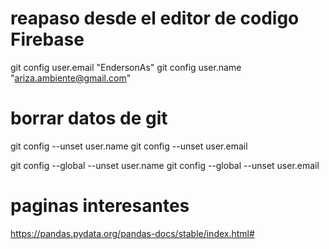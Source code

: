 # reapaso desde el editor de codigo Firebase

git config user.email "EndersonAs"
git config user.name "ariza.ambiente@gmail.com"

# borrar datos de git 
git config --unset user.name
git config --unset user.email

git config --global --unset user.name
git config --global --unset user.email

# paginas interesantes 
https://pandas.pydata.org/pandas-docs/stable/index.html#
    
